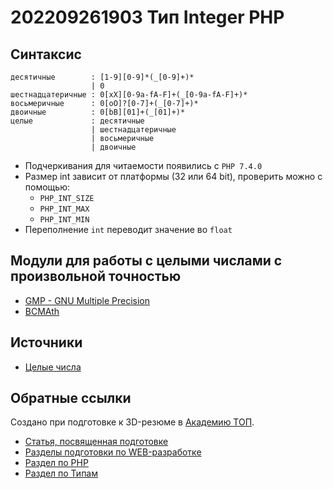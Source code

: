 # 202209261903 Тип Integer PHP

## Синтаксис

```
десятичные        : [1-9][0-9]*(_[0-9]+)*
                  | 0
шестнадцатеричные : 0[xX][0-9a-fA-F]+(_[0-9a-fA-F]+)*
восьмеричные      : 0[oO]?[0-7]+(_[0-7]+)*
двоичные          : 0[bB][01]+(_[01]+)*
целые             : десятичные
                  | шестнадцатеричные
                  | восьмеричные
                  | двоичные
```

- Подчеркивания для читаемости появились с `PHP 7.4.0`
- Размер int зависит от платформы (32 или 64 bit), проверить можно с помощью:
    - `PHP_INT_SIZE`
    - `PHP_INT_MAX`
    - `PHP_INT_MIN`
- Переполнение `int` переводит значение во `float`

## Модули для работы с целыми числами с произвольной точностью

- [GMP - GNU Multiple Precision](https://www.php.net/manual/ru/book.gmp.php)
- [BCMAth](https://www.php.net/manual/ru/book.bc.php)

## Источники

- [Целые числа](https://www.php.net/manual/ru/language.types.integer.php)

## Обратные ссылки

Создано при подготовке к 3D-резюме в [Академию ТОП](https://izh.top-academy.ru/).

- [Статья, посвященная подготовке](../blog/20220914-preparing-for-teaching.md)
- [Разделы подготовки по WEB-разработке](./202209141344-web-design.md)
- [Раздел по PHP](./202209261202-top-php.md)
- [Раздел по Типам](./202209261826-datatypes-php.md)